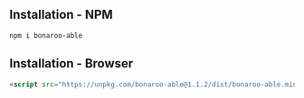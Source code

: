 ## Installation - NPM

```sh
npm i bonaroo-able
```

## Installation - Browser


```html
<script src="https://unpkg.com/bonaroo-able@1.1.2/dist/bonaroo-able.min.js"></script>
```
